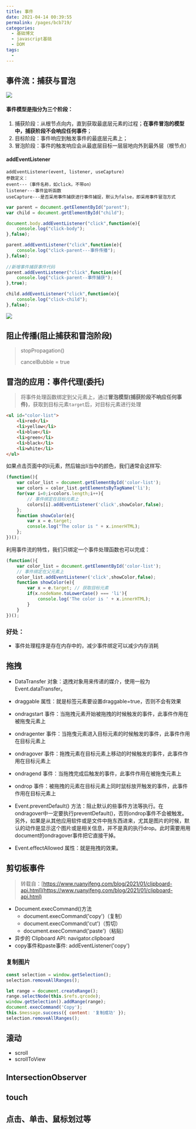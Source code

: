 ```yaml
---
title: 事件
date: 2021-04-14 00:39:55
permalink: /pages/bcb719/
categories:
  - 基础博文
  - javascript基础
  - DOM
tags:
  -
---
```


## 事件流：捕获与冒泡
![](../../../.vuepress/public/assets/web/v2-bf3b8dbab027713a2b21b9e8a5b7a6c4_r.jpeg)
#### 事件模型是指分为三个阶段：
1. 捕获阶段：从根节点向内，直到获取最底层元素的过程；**在事件冒泡的模型中，捕获阶段不会响应任何事件**；
2. 目标阶段：事件响应到触发事件的最底层元素上；
3. 冒泡阶段：事件的触发响应会从最底层目标一层层地向外到最外层（根节点）

#### addEventListener
    addEventListener(event, listener, useCapture)
    参数定义：
    event---（事件名称，如click，不带on）
    listener---事件监听函数
    useCapture---是否采用事件捕获进行事件捕捉，默认为false，即采用事件冒泡方式

```js
var parent = document.getElementById("parent");
var child = document.getElementById("child");

document.body.addEventListener("click",function(e){
    console.log("click-body");
},false);

parent.addEventListener("click",function(e){
    console.log("click-parent---事件传播");
},false);
　　　　
//新增事件捕获事件代码
parent.addEventListener("click",function(e){
    console.log("click-parent--事件捕获");
},true);

child.addEventListener("click",function(e){
    console.log("click-child");
},false);
```
![](../../../.vuepress/public/assets/web/616676-20160504222708232-1050048205.png)

## 阻止传播(阻止捕获和冒泡阶段)
> stopPropagation()
>
> cancelBubble = true

## 冒泡的应用：事件代理(委托)
> 将事件处理函数绑定到父元素上，通过**冒泡模型(捕获阶段不响应任何事件)**，获取到目标元素`target`后，对目标元素进行处理
```html
<ul id="color-list">
    <li>red</li>
    <li>yellow</li>
    <li>blue</li>
    <li>green</li>
    <li>black</li>
    <li>white</li>
</ul>
```
如果点击页面中的li元素，然后输出li当中的颜色，我们通常会这样写:
```js
(function(){
    var color_list = document.getElementById('color-list');
    var colors = color_list.getElementsByTagName('li');
    for(var i=0;i<colors.length;i++){
        // 事件绑定在目标元素上
        colors[i].addEventListener('click',showColor,false);
    };
    function showColor(e){
        var x = e.target;
        console.log("The color is " + x.innerHTML);
    };
})();
```
利用事件流的特性，我们只绑定一个事件处理函数也可以完成：
```js
(function(){
    var color_list = document.getElementById('color-list');
    // 事件绑定在父元素上
    color_list.addEventListener('click',showColor,false);
    function showColor(e){
        var x = e.target; // 获取目标元素
        if(x.nodeName.toLowerCase() === 'li'){
            console.log('The color is ' + x.innerHTML);
        }
    }
})();
```

### 好处：
+ 事件处理程序是存在内存中的，减少事件绑定可以减少内存消耗


## 拖拽
+ DataTransfer 对象：退拽对象用来传递的媒介，使用一般为Event.dataTransfer。
+ draggable 属性：就是标签元素要设置draggable=true，否则不会有效果

+ ondragstart 事件：当拖拽元素开始被拖拽的时候触发的事件，此事件作用在被拖曳元素上
+ ondragenter 事件：当拖曳元素进入目标元素的时候触发的事件，此事件作用在目标元素上
+ ondragover 事件：拖拽元素在目标元素上移动的时候触发的事件，此事件作用在目标元素上
+ ondragend 事件：当拖拽完成后触发的事件，此事件作用在被拖曳元素上

+ ondrop 事件：被拖拽的元素在目标元素上同时鼠标放开触发的事件，此事件作用在目标元素上

+ Event.preventDefault() 方法：阻止默认的些事件方法等执行。在ondragover中一定要执行preventDefault()，否则ondrop事件不会被触发。另外，如果是从其他应用软件或是文件中拖东西进来，尤其是图片的时候，默认的动作是显示这个图片或是相关信息，并不是真的执行drop。此时需要用用document的ondragover事件把它直接干掉。

+ Event.effectAllowed 属性：就是拖拽的效果。

## 剪切板事件
> 转载自：[https://www.ruanyifeng.com/blog/2021/01/clipboard-api.html](https://www.ruanyifeng.com/blog/2021/01/clipboard-api.html)

+ Document.execCommand()方法
  + document.execCommand('copy')（复制）
  + document.execCommand('cut')（剪切）
  + document.execCommand('paste')（粘贴）
+ 异步的 Clipboard API: navigator.clipboard
+ copy事件和paste事件: addEventListener('copy')

### 复制图片
```js
const selection = window.getSelection();
selection.removeAllRanges();

let range = document.createRange();
range.selectNode(this.$refs.qrcode);
window.getSelection().addRange(range);
document.execCommand('Copy');
this.$message.success({ content: '复制成功' });
selection.removeAllRanges();
```


## 滚动
+ scroll
+ scrollToView


## IntersectionObserver


## touch


## 点击、单击、鼠标划过等